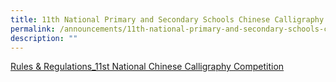 ```yaml
---
title: 11th National Primary and Secondary Schools Chinese Calligraphy Competition
permalink: /announcements/11th-national-primary-and-secondary-schools-chinese-calligraphy-competition/
description: ""
---
```

[Rules & Regulations_11st National Chinese Calligraphy Competition](/files/Rules-Regulations_11st-National-Chinese-Calligraphy-Competition.pdf)